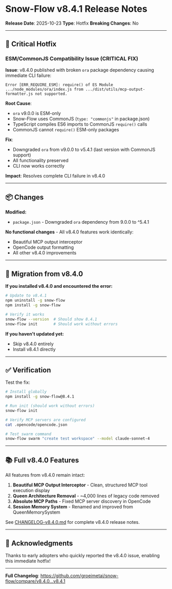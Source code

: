 # Snow-Flow v8.4.1 Release Notes

**Release Date**: 2025-10-23
**Type**: Hotfix
**Breaking Changes**: No

---

## 🐛 Critical Hotfix

### ESM/CommonJS Compatibility Issue (CRITICAL FIX)

**Issue**: v8.4.0 published with broken `ora` package dependency causing immediate CLI failure:

```
Error [ERR_REQUIRE_ESM]: require() of ES Module .../node_modules/ora/index.js from .../dist/utils/mcp-output-formatter.js not supported.
```

**Root Cause**:
- `ora` v9.0.0 is ESM-only
- Snow-Flow uses CommonJS (`type: "commonjs"` in package.json)
- TypeScript compiles ES6 imports to CommonJS `require()` calls
- CommonJS cannot `require()` ESM-only packages

**Fix**:
- Downgraded `ora` from v9.0.0 to v5.4.1 (last version with CommonJS support)
- All functionality preserved
- CLI now works correctly

**Impact**: Resolves complete CLI failure in v8.4.0

---

## 📦 Changes

**Modified:**
- `package.json` - Downgraded `ora` dependency from 9.0.0 to ^5.4.1

**No functional changes** - All v8.4.0 features work identically:
- Beautiful MCP output interceptor
- OpenCode output formatting
- All other v8.4.0 improvements

---

## 🚀 Migration from v8.4.0

**If you installed v8.4.0 and encountered the error:**

```bash
# Update to v8.4.1
npm uninstall -g snow-flow
npm install -g snow-flow

# Verify it works
snow-flow --version  # Should show 8.4.1
snow-flow init       # Should work without errors
```

**If you haven't updated yet:**
- Skip v8.4.0 entirely
- Install v8.4.1 directly

---

## ✅ Verification

Test the fix:

```bash
# Install globally
npm install -g snow-flow@8.4.1

# Run init (should work without errors)
snow-flow init

# Verify MCP servers are configured
cat .opencode/opencode.json

# Test swarm command
snow-flow swarm "create test workspace" --model claude-sonnet-4
```

---

## 📚 Full v8.4.0 Features

All features from v8.4.0 remain intact:

1. **Beautiful MCP Output Interceptor** - Clean, structured MCP tool execution display
2. **Queen Architecture Removal** - ~4,000 lines of legacy code removed
3. **Absolute MCP Paths** - Fixed MCP server discovery in OpenCode
4. **Session Memory System** - Renamed and improved from QueenMemorySystem

See [CHANGELOG-v8.4.0.md](./CHANGELOG-v8.4.0.md) for complete v8.4.0 release notes.

---

## 🙏 Acknowledgments

Thanks to early adopters who quickly reported the v8.4.0 issue, enabling this immediate hotfix!

---

**Full Changelog**: https://github.com/groeimetai/snow-flow/compare/v8.4.0...v8.4.1
